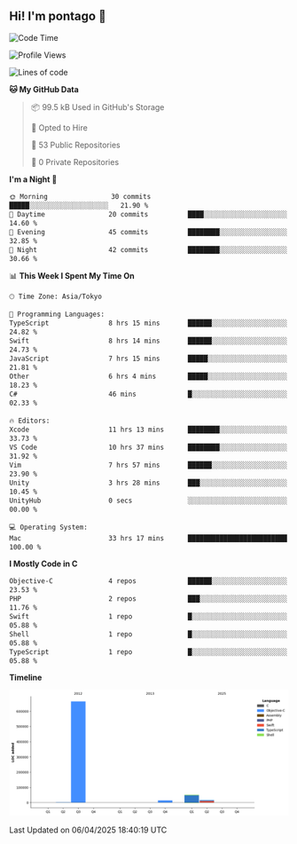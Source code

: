 ## Hi! I'm pontago 👋

<!--START_SECTION:waka-->
![Code Time](http://img.shields.io/badge/Code%20Time-128%20hrs%2056%20mins-blue)

![Profile Views](http://img.shields.io/badge/Profile%20Views-0-blue)

![Lines of code](https://img.shields.io/badge/From%20Hello%20World%20I%27ve%20Written-746.8%20thousand%20lines%20of%20code-blue)

**🐱 My GitHub Data** 

> 📦 99.5 kB Used in GitHub's Storage 
 > 
> 💼 Opted to Hire
 > 
> 📜 53 Public Repositories 
 > 
> 🔑 0 Private Repositories 
 > 
**I'm a Night 🦉** 

```text
🌞 Morning                30 commits          █████░░░░░░░░░░░░░░░░░░░░   21.90 % 
🌆 Daytime                20 commits          ████░░░░░░░░░░░░░░░░░░░░░   14.60 % 
🌃 Evening                45 commits          ████████░░░░░░░░░░░░░░░░░   32.85 % 
🌙 Night                  42 commits          ████████░░░░░░░░░░░░░░░░░   30.66 % 
```


📊 **This Week I Spent My Time On** 

```text
🕑︎ Time Zone: Asia/Tokyo

💬 Programming Languages: 
TypeScript               8 hrs 15 mins       ██████░░░░░░░░░░░░░░░░░░░   24.82 % 
Swift                    8 hrs 14 mins       ██████░░░░░░░░░░░░░░░░░░░   24.73 % 
JavaScript               7 hrs 15 mins       █████░░░░░░░░░░░░░░░░░░░░   21.81 % 
Other                    6 hrs 4 mins        █████░░░░░░░░░░░░░░░░░░░░   18.23 % 
C#                       46 mins             █░░░░░░░░░░░░░░░░░░░░░░░░   02.33 % 

🔥 Editors: 
Xcode                    11 hrs 13 mins      ████████░░░░░░░░░░░░░░░░░   33.73 % 
VS Code                  10 hrs 37 mins      ████████░░░░░░░░░░░░░░░░░   31.92 % 
Vim                      7 hrs 57 mins       ██████░░░░░░░░░░░░░░░░░░░   23.90 % 
Unity                    3 hrs 28 mins       ███░░░░░░░░░░░░░░░░░░░░░░   10.45 % 
UnityHub                 0 secs              ░░░░░░░░░░░░░░░░░░░░░░░░░   00.00 % 

💻 Operating System: 
Mac                      33 hrs 17 mins      █████████████████████████   100.00 % 
```

**I Mostly Code in C** 

```text
Objective-C              4 repos             ██████░░░░░░░░░░░░░░░░░░░   23.53 % 
PHP                      2 repos             ███░░░░░░░░░░░░░░░░░░░░░░   11.76 % 
Swift                    1 repo              █░░░░░░░░░░░░░░░░░░░░░░░░   05.88 % 
Shell                    1 repo              █░░░░░░░░░░░░░░░░░░░░░░░░   05.88 % 
TypeScript               1 repo              █░░░░░░░░░░░░░░░░░░░░░░░░   05.88 % 
```



**Timeline**

![Lines of Code chart](https://raw.githubusercontent.com/pontago/pontago/main/assets/bar_graph.png)


 Last Updated on 06/04/2025 18:40:19 UTC
<!--END_SECTION:waka-->
